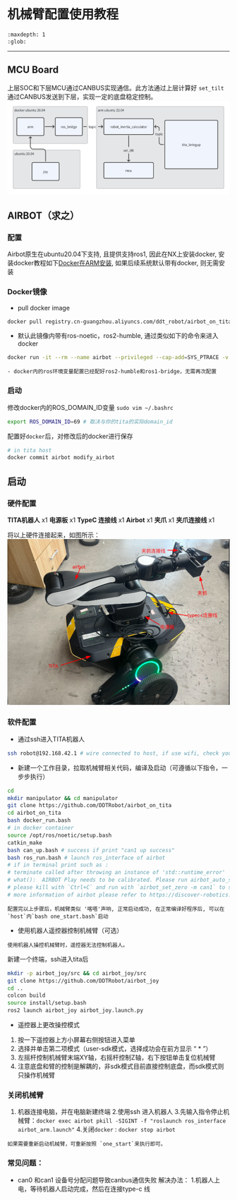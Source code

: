 # 机械臂配置使用教程
```{toctree}
:maxdepth: 1
:glob:
```
------

## MCU Board
上层SOC和下层MCU通过CANBUS实现通信。此方法通过上层计算好 `set_tilt`通过CANBUS发送到下层，实现一定的底盘稳定控制。
![arm1](../_static/arm1.png)

## AIRBOT（求之）
### 配置
Airbot原生在ubuntu20.04下支持, 且提供支持ros1, 因此在NX上安装docker, 安装docker教程如下[Docker在ARM安装](docker_on_arm.md), 如果后续系统默认带有docker, 则无需安装  

### Docker镜像
- pull docker image
```bash
docker pull registry.cn-guangzhou.aliyuncs.com/ddt_robot/airbot_on_tita:v1.0
```
- 默认此镜像内带有ros-noetic，ros2-humble, 通过类似如下的命令来进入docker
```bash
docker run -it --rm --name airbot --privileged --cap-add=SYS_PTRACE -v $HOME/.ssh:/root/.ssh --network=host -v ~/manipulator:/workspace --workdir /workspace registry.cn-guangzhou.aliyuncs.com/ddt_robot/airbot_on_tita:v1.0 /bin/bash
```
```{note}
- docker内的ros环境变量配置已经配好ros2-humble和ros1-bridge，无需再次配置
```
### 启动
修改docker内的ROS_DOMAIN_ID变量
`sudo vim ~/.bashrc`
```bash
export ROS_DOMAIN_ID=69 # 取决与你的tita的实际domain_id
```
配置好`docker`后，对修改后的docker进行保存
``` bash
# in tita host
docker commit airbot modify_airbot
```

## 启动
### 硬件配置

**TITA机器人** x1
**电源板** x1
**TypeC 连接线** x1
**Airbot** x1
**夹爪** x1
**夹爪连接线** x1

将以上硬件连接起来，如图所示：
![arm2](../_static/arm2.png)
### 软件配置
- 通过ssh进入TITA机器人
```bash
ssh robot@192.168.42.1 # wire connected to host, if use wifi, check your tita ip address 
```
- 新建一个工作目录，拉取机械臂相关代码，编译及启动（可遵循以下指令，一步步执行）
```bash
cd 
mkdir manipulator && cd manipulator
git clone https://github.com/DDTRobot/airbot_on_tita
cd airbot_on_tita
bash docker_run.bash
# in docker container
source /opt/ros/noetic/setup.bash
catkin_make
bash can_up.bash # success if print "can1 up success"
bash ros_run.bash # launch ros_interface of airbot
# if in terminal print such as : 
# terminate called after throwing an instance of 'std::runtime_error'
# what():  AIRBOT Play needs to be calibrated. Please run airbot_auto_set_zero or airbot_set_zero
# please kill with `Ctrl+C` and run with `airbot_set_zero -m can1` to set arm to zero position
# more information of airbot please refer to https://discover-robotics.github.io/docs/latest/AIRBOT-Play/tutorials/env/
```
```{note}
配置完以上步骤后，机械臂类似 '喀嗒'声响, 正常启动成功, 在正常编译好程序后, 可以在`host`内`bash one_start.bash`启动
```
- 使用机器人遥控器控制机械臂（可选）
```{note}
使用机器人操控机械臂时，遥控器无法控制机器人。
```
新建一个终端，ssh进入tita后
```bash
mkdir -p airbot_joy/src && cd airbot_joy/src
git clone https://github.com/DDTRobot/airbot_joy
cd ..
colcon build 
source install/setup.bash
ros2 launch airbot_joy airbot_joy.launch.py
```
- 遥控器上更改操控模式
1. 按一下遥控器上方小屏幕右侧按钮进入菜单
2. 选择并单击第二项模式（user-sdk模式，选择成功会在前方显示 “ * ”）
3. 左摇杆控制机械臂末端XY轴，右摇杆控制Z轴，右下按钮单击复位机械臂
4. 注意底盘和臂的控制是解耦的，非sdk模式目前直接控制底盘，而sdk模式则只操作机械臂

### 关闭机械臂
1. 机器连接电脑，并在电脑新建终端
2.使用ssh 进入机器人
3.先输入指令停止机械臂：`docker exec airbot pkill -SIGINT -f "roslaunch ros_interface airbot_arm.launch"`
4.关闭`docker` : `docker stop airbot`
```{note}
如果需要重新启动机械臂，可重新按照 `one_start`来执行即可。
```

### 常见问题：
- can0 和can1 设备号分配问题导致canbus通信失败
解决办法：
1.机器人上电，等待机器人启动完成，然后在连接type-c 线